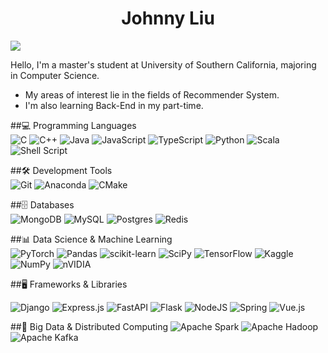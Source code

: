 <div id="title" align=center>

# Johnny Liu

</div>

![](https://komarev.com/ghpvc/?username=hesic73)

Hello, I'm a master's student at University of Southern California, majoring in Computer Science.
- My areas of interest lie in the fields of Recommender System.
- I'm also learning Back-End in my part-time.
<!--
| <img align="center" src="https://github-readme-stats.vercel.app/api?username=LookJohnny&show_icons=true&hide_border=true" />
| <img align="center" src="https://github-readme-stats.vercel.app/api/top-langs/?username=LookJohnny&hide=jinja,html,css,scss,tex&exclude_repo=LookJohnny,LookJohnny.github.io,resume,hugo_personal_website&langs_count=5&layout=compact&hide_border=true" />
-->


##💻 Programming Languages
<br>
![C](https://img.shields.io/badge/c-%2300599C.svg?style=for-the-badge&logo=c&logoColor=white)
![C++](https://img.shields.io/badge/c++-%2300599C.svg?style=for-the-badge&logo=c%2B%2B&logoColor=white)
![Java](https://img.shields.io/badge/java-%23ED8B00.svg?style=for-the-badge&logo=openjdk&logoColor=white)
![JavaScript](https://img.shields.io/badge/javascript-%23323330.svg?style=for-the-badge&logo=javascript&logoColor=%23F7DF1E)
![TypeScript](https://img.shields.io/badge/typescript-%23007ACC.svg?style=for-the-badge&logo=typescript&logoColor=white)
![Python](https://img.shields.io/badge/python-3670A0?style=for-the-badge&logo=python&logoColor=ffdd54)
![Scala](https://img.shields.io/badge/scala-%23DC322F.svg?style=for-the-badge&logo=scala&logoColor=white)
![Shell Script](https://img.shields.io/badge/shell_script-%23121011.svg?style=for-the-badge&logo=gnu-bash&logoColor=white)






##🛠️ Development Tools
<br>
![Git](https://img.shields.io/badge/git-%23F05033.svg?style=for-the-badge&logo=git&logoColor=white)
![Anaconda](https://img.shields.io/badge/Anaconda-%2344A833.svg?style=for-the-badge&logo=anaconda&logoColor=white)
![CMake](https://img.shields.io/badge/CMake-%23008FBA.svg?style=for-the-badge&logo=cmake&logoColor=white)



##🗄️ Databases
<br>
![MongoDB](https://img.shields.io/badge/MongoDB-%234ea94b.svg?style=for-the-badge&logo=mongodb&logoColor=white)
![MySQL](https://img.shields.io/badge/mysql-4479A1.svg?style=for-the-badge&logo=mysql&logoColor=white)
![Postgres](https://img.shields.io/badge/postgres-%23316192.svg?style=for-the-badge&logo=postgresql&logoColor=white)
![Redis](https://img.shields.io/badge/redis-%23DD0031.svg?style=for-the-badge&logo=redis&logoColor=white)



##📊 Data Science & Machine Learning
<br>
![PyTorch](https://img.shields.io/badge/PyTorch-%23EE4C2C.svg?style=for-the-badge&logo=PyTorch&logoColor=white)
![Pandas](https://img.shields.io/badge/pandas-%23150458.svg?style=for-the-badge&logo=pandas&logoColor=white)
![scikit-learn](https://img.shields.io/badge/scikit--learn-%23F7931E.svg?style=for-the-badge&logo=scikit-learn&logoColor=white)
![SciPy](https://img.shields.io/badge/SciPy-%230C55A5.svg?style=for-the-badge&logo=scipy&logoColor=%white)
![TensorFlow](https://img.shields.io/badge/TensorFlow-%23FF6F00.svg?style=for-the-badge&logo=TensorFlow&logoColor=white)
![Kaggle](https://img.shields.io/badge/Kaggle-035a7d?style=for-the-badge&logo=kaggle&logoColor=white)
![NumPy](https://img.shields.io/badge/numpy-%23013243.svg?style=for-the-badge&logo=numpy&logoColor=white)
![nVIDIA](https://img.shields.io/badge/cuda-000000.svg?style=for-the-badge&logo=nVIDIA&logoColor=green)



##🖥️ Frameworks & Libraries
<br>

![Django](https://img.shields.io/badge/django-%23092E20.svg?style=for-the-badge&logo=django&logoColor=white)
![Express.js](https://img.shields.io/badge/express.js-%23404d59.svg?style=for-the-badge&logo=express&logoColor=%2361DAFB)
![FastAPI](https://img.shields.io/badge/FastAPI-005571?style=for-the-badge&logo=fastapi)
![Flask](https://img.shields.io/badge/flask-%23000.svg?style=for-the-badge&logo=flask&logoColor=white)
![NodeJS](https://img.shields.io/badge/node.js-6DA55F?style=for-the-badge&logo=node.js&logoColor=white)
![Spring](https://img.shields.io/badge/spring-%236DB33F.svg?style=for-the-badge&logo=spring&logoColor=white)
![Vue.js](https://img.shields.io/badge/vuejs-%2335495e.svg?style=for-the-badge&logo=vuedotjs&logoColor=%234FC08D)





##🚀 Big Data & Distributed Computing
![Apache Spark](https://img.shields.io/badge/Apache%20Spark-FDEE21?style=flat-square&logo=apachespark&logoColor=black)
![Apache Hadoop](https://img.shields.io/badge/Apache%20Hadoop-66CCFF?style=for-the-badge&logo=apachehadoop&logoColor=black)
![Apache Kafka](https://img.shields.io/badge/Apache%20Kafka-000?style=for-the-badge&logo=apachekafka)




